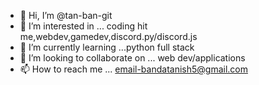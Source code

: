 - 👋 Hi, I’m @tan-ban-git
- 👀 I’m interested in ... coding hit me,webdev,gamedev,discord.py/discord.js
- 🌱 I’m currently learning ...python full stack
- 💞️ I’m looking to collaborate on ... web dev/applications
- 📫 How to reach me ... email-bandatanish5@gmail.com

<!---
tan-ban-git/tan-ban-git is a ✨ special ✨ repository because its `README.md` (this file) appears on your GitHub profile.
You can click the Preview link to take a look at your changes.
--->
